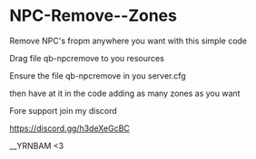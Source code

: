 # NPC-Remove--Zones
Remove NPC's fropm anywhere you want with this simple code


Drag file qb-npcremove to you resources

Ensure the file qb-npcremove in you server.cfg

then have at it in the code adding as many zones as you want 

Fore support join my discord 

https://discord.gg/h3deXeGcBC

__YRNBAM <3
